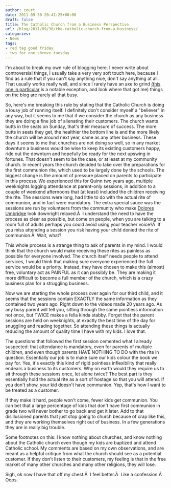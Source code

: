 ```yaml
---
author: court
date: 2011-09-30 20:41:25+00:00
draft: false
title: The Catholic Church from a Business Perspective
url: /blog/2011/09/30/the-catholic-church-from-a-business/
categories:
- News
tags:
- red tag good friday
- two for one shrove tuesday
---
```


I'm about to break my own rule of blogging here. I never write about controversial things, I usually take a very very soft touch here, because I find as a rule that if you can't say anything nice, don't say anything at all. That usually works really well, and since I rarely have an axe to grind [(this one in particular](http://www.vallentyne.com/blog/2008/10/13/ok-anybody-with-a-bigger-gun-than-mine-raise-your-hand-both-of-them/) is a notable exception, and look where that got me) things on the blog are rarely all that busy.

So, here's me breaking this rule by stating that the Catholic Church is doing a lousy job of running itself. I definitely don't consider myself a "believer" in any way, but it seems to me that if we consider the church as any business they are doing a fine job of alienating their customers. The church wants butts in the seats on Sunday, that's their measure of success. The more butts in seats they get, the healthier the bottom line is and the more likely the church will be around next year, same as any other business. These days it seems to me that churches are not doing so well, so in any market downturn a business would be wise to keep its existing customers happy, ride out the downturn and hopefully be ready for the next upswing in fortunes. That doesn't seem to be the case, or at least at my community church. In recent years the church decided to take over the preparations for the first communion rite, which used to be largely done by the schools. The biggest change is the amount of pressure placed on parents to participate in this process. We experienced this for Quinn two years ago, multiple weeknights logging attendance at parent-only sessions, in addition to a couple of weekend afternoons that (at least) included the children receiving the rite. The sessions were long, had little to do with the actual rite of communion, and in fact were mandatory. The extra special sauce was the sessions are run by volunteers from the community who make [Dolores Umbridge](http://en.wikipedia.org/wiki/Dolores_Umbridge#Dolores_Umbridge) look downright relaxed.Â  I understand the need to have the process as clear as possible, but come on people, when you are talking to a room full of adults perhaps you could avoid using your teacher voice?Â  If you miss attending a session you risk having your child denied the rite of communion.Â  Wait, what?

This whole process is a strange thing to ask of parents in my mind. I would think that the church would make receiving these rites as painless as possible for everyone involved. The church itself needs people to attend services, I would think that making sure everyone experienced the full service would be a priority. Instead, they have chosen to make this (almost) free, voluntary act as PAINFUL as it can possibly be. They are making it more difficult to become a full member of the church, which is a crazy business plan for a struggling business.

Now we are starting the whole process over again for our third child, and it seems that the sessions contain EXACTLY the same information as they contained two years ago. Right down to the videos made 20 years ago. As any busy parent will tell you, sitting through the same pointless information not once, but TWICE makes a fella kinda stabby. Forget that the parent sessions are held on weeknights, at exactly the best time of the day for snuggling and reading together. So attending these things is actually reducing the amount of quality time I have with my kids. I love that.

The questions that followed the first session cemented what I already suspected: that attendance is mandatory, even for parents of multiple children, and even though parents HAVE NOTHING TO DO with the rite in question. Essentially our job is to make sure our kids colour the book we pay for. Yes, it's exactly this kind of rigid pointless inflexibility that really endears a business to its customers. Why on earth would they require us to sit through these sessions once, let alone twice? The best part is they essentially hold the actual rite as a sort of hostage so that you will attend. If you don't show, your kid doesn't have communion. Yep, that's how I want to be treated as a customer.

If they make it hard, people won't come, fewer kids get communion. You can bet that a large percentage of kids that don't have first communion in grade two will never bother to go back and get it later. Add to that disillusioned parents that just stop going to church because of crap like this, and they are working themselves right out of business. In a few generations they are in really big trouble.

Some footnotes on this: I know nothing about churches, and know nothing about the Catholic church even though my kids are baptized and attend Catholic school. My comments are based on my own observations, and are meant as a helpful critique from what the church should see as a potential customer. If they don't listen to their customers, my feeling is that in the free market of many other churches and many other religions, they will lose.

Sigh, ok now I have that off my chest.Â  I feel better.Â  Like a confession.Â  Oops.
